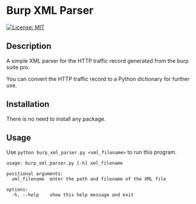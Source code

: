 # Burp XML Parser

[![License: MIT](https://img.shields.io/badge/License-MIT-yellow.svg)](https://opensource.org/licenses/MIT)

## Description

A simple XML parser for the HTTP traffic record generated from the burp suite pro.

You can convert the HTTP traffic record to a Python dictionary for further use.

## Installation

There is no need to install any package.

## Usage

Use `python burp_xml_parser.py <xml_filename>` to run this program.

```text
usage: burp_xml_parser.py [-h] xml_filename

positional arguments:
  xml_filename  enter the path and filename of the XML file

options:
  -h, --help    show this help message and exit
```
